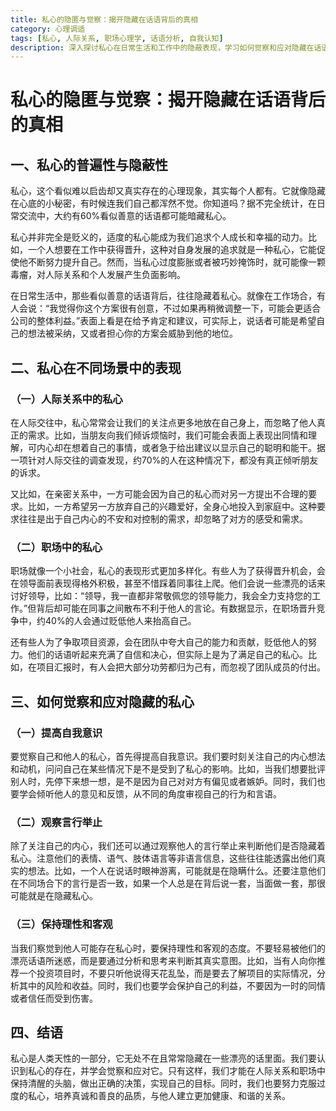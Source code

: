 ```yaml
---
title: 私心的隐匿与觉察：揭开隐藏在话语背后的真相
category: 心理调适
tags: [私心, 人际关系, 职场心理学, 话语分析, 自我认知]
description: 深入探讨私心在日常生活和工作中的隐蔽表现，学习如何觉察和应对隐藏在话语背后的私心，以促进更健康的沟通和人际关系。
---
```


# 私心的隐匿与觉察：揭开隐藏在话语背后的真相

## 一、私心的普遍性与隐蔽性
私心，这个看似难以启齿却又真实存在的心理现象，其实每个人都有。它就像隐藏在心底的小秘密，有时候连我们自己都浑然不觉。你知道吗？据不完全统计，在日常交流中，大约有60%看似善意的话语都可能暗藏私心。

私心并非完全是贬义的，适度的私心能成为我们追求个人成长和幸福的动力。比如，一个人想要在工作中获得晋升，这种对自身发展的追求就是一种私心，它能促使他不断努力提升自己。然而，当私心过度膨胀或者被巧妙掩饰时，就可能像一颗毒瘤，对人际关系和个人发展产生负面影响。

在日常生活中，那些看似善意的话语背后，往往隐藏着私心。就像在工作场合，有人会说：“我觉得你这个方案很有创意，不过如果再稍微调整一下，可能会更适合公司的整体利益。”表面上看是在给予肯定和建议，可实际上，说话者可能是希望自己的想法被采纳，又或者担心你的方案会威胁到他的地位。

## 二、私心在不同场景中的表现

### （一）人际关系中的私心
在人际交往中，私心常常会让我们的关注点更多地放在自己身上，而忽略了他人真正的需求。比如，当朋友向我们倾诉烦恼时，我们可能会表面上表现出同情和理解，可内心却在想着自己的事情，或者急于给出建议以显示自己的聪明和能干。据一项针对人际交往的调查发现，约70%的人在这种情况下，都没有真正倾听朋友的诉求。

又比如，在亲密关系中，一方可能会因为自己的私心而对另一方提出不合理的要求。比如，一方希望另一方放弃自己的兴趣爱好，全身心地投入到家庭中。这种要求往往是出于自己内心的不安和对控制的需求，却忽略了对方的感受和需求。

### （二）职场中的私心
职场就像一个小社会，私心的表现形式更加多样化。有些人为了获得晋升机会，会在领导面前表现得格外积极，甚至不惜踩着同事往上爬。他们会说一些漂亮的话来讨好领导，比如：“领导，我一直都非常敬佩您的领导能力，我会全力支持您的工作。”但背后却可能在同事之间散布不利于他人的言论。有数据显示，在职场晋升竞争中，约40%的人会通过贬低他人来抬高自己。

还有些人为了争取项目资源，会在团队中夸大自己的能力和贡献，贬低他人的努力。他们的话语听起来充满了自信和决心，但实际上是为了满足自己的私心。比如，在项目汇报时，有人会把大部分功劳都归为己有，而忽视了团队成员的付出。

## 三、如何觉察和应对隐藏的私心

### （一）提高自我意识
要觉察自己和他人的私心，首先得提高自我意识。我们要时刻关注自己的内心想法和动机，问问自己在某些情况下是不是受到了私心的影响。比如，当我们想要批评别人时，先停下来想一想，是不是因为自己对对方有偏见或者嫉妒。同时，我们也要学会倾听他人的意见和反馈，从不同的角度审视自己的行为和言语。

### （二）观察言行举止
除了关注自己的内心，我们还可以通过观察他人的言行举止来判断他们是否隐藏着私心。注意他们的表情、语气、肢体语言等非语言信息，这些往往能透露出他们真实的想法。比如，一个人在说话时眼神游离，可能就是在隐瞒什么。还要注意他们在不同场合下的言行是否一致，如果一个人总是在背后说一套，当面做一套，那很可能就是在隐藏私心。

### （三）保持理性和客观
当我们察觉到他人可能存在私心时，要保持理性和客观的态度。不要轻易被他们的漂亮话语所迷惑，而是要通过分析和思考来判断其真实意图。比如，当有人向你推荐一个投资项目时，不要只听他说得天花乱坠，而是要去了解项目的实际情况，分析其中的风险和收益。同时，我们也要学会保护自己的利益，不要因为一时的同情或者信任而受到伤害。

## 四、结语
私心是人类天性的一部分，它无处不在且常常隐藏在一些漂亮的话里面。我们要认识到私心的存在，并学会觉察和应对它。只有这样，我们才能在人际关系和职场中保持清醒的头脑，做出正确的决策，实现自己的目标。同时，我们也要努力克服过度的私心，培养真诚和善良的品质，与他人建立更加健康、和谐的关系。